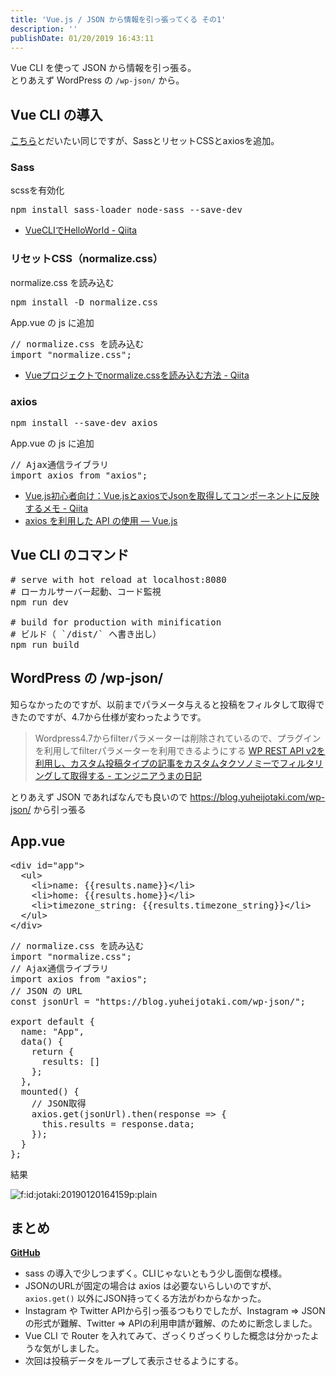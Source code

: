 ```yaml
---
title: 'Vue.js / JSON から情報を引っ張ってくる その1'
description: ''
publishDate: 01/20/2019 16:43:11
---
```


<p>Vue CLI を使って JSON から情報を引っ張る。<br/>
とりあえず WordPress の <code>/wp-json/</code> から。</p>

<h2>Vue CLI の導入</h2>

<p><a href="https://yuheijotaki.hatenablog.com/entry/2018/12/28/025438">こちら</a>とだいたい同じですが、SassとリセットCSSとaxiosを追加。</p>

<h3>Sass</h3>

<p>scssを有効化</p>

<pre class="code" data-lang="" data-unlink>npm install sass-loader node-sass --save-dev</pre>

<ul>
<li><a href="https://qiita.com/MariMurotani/items/5fbea5942d2edf149989">VueCLIでHelloWorld - Qiita</a></li>
</ul>

<h3>リセットCSS（normalize.css）</h3>

<p>normalize.css を読み込む</p>

<pre class="code" data-lang="" data-unlink>npm install -D normalize.css</pre>

<p>App.vue の js に追加</p>

<pre class="code lang-javascript" data-lang="javascript" data-unlink><span class="synComment">// normalize.css を読み込む</span>
<span class="synStatement">import</span> <span class="synConstant">&quot;normalize.css&quot;</span>;
</pre>

<ul>
<li><a href="https://qiita.com/hogesuke_1/items/b12c65e8485289da4146">Vueプロジェクトでnormalize.cssを読み込む方法 - Qiita</a></li>
</ul>

<h3>axios</h3>

<pre class="code" data-lang="" data-unlink>npm install --save-dev axios</pre>

<p>App.vue の js に追加</p>

<pre class="code lang-javascript" data-lang="javascript" data-unlink><span class="synComment">// Ajax通信ライブラリ</span>
<span class="synStatement">import</span> axios from <span class="synConstant">&quot;axios&quot;</span>;
</pre>

<ul>
<li><a href="https://qiita.com/sygnas/items/7eac9491b37a1bcba0cb">Vue.js初心者向け：Vue.jsとaxiosでJsonを取得してコンポーネントに反映するメモ - Qiita</a></li>
<li><a href="https://jp.vuejs.org/v2/cookbook/using-axios-to-consume-apis.html">axios を利用した API の使用 — Vue.js</a></li>
</ul>

<h2>Vue CLI のコマンド</h2>

<pre class="code" data-lang="" data-unlink># serve with hot reload at localhost:8080
# ローカルサーバー起動、コード監視
npm run dev

# build for production with minification
# ビルド（ `/dist/` へ書き出し）
npm run build</pre>

<h2>WordPress の /wp-json/</h2>

<p>知らなかったのですが、以前までパラメータ与えると投稿をフィルタして取得できたのですが、4.7から仕様が変わったようです。</p>

<blockquote><p>Wordpress4.7からfilterパラメーターは削除されているので、プラグインを利用してfilterパラメーターを利用できるようにする
<a href="http://umadash.hatenadiary.jp/entry/2019/01/09/093554">WP REST API v2を利用し、カスタム投稿タイプの記事をカスタムタクソノミーでフィルタリングして取得する - エンジニアうまの日記</a></p></blockquote>

<p>とりあえず JSON であればなんでも良いので <a href="https://blog.yuheijotaki.com/wp-json/">https://blog.yuheijotaki.com/wp-json/</a> から引っ張る</p>

<h2>App.vue</h2>

<pre class="code lang-html" data-lang="html" data-unlink><span class="synIdentifier">&lt;</span><span class="synStatement">div</span><span class="synIdentifier"> </span><span class="synType">id</span><span class="synIdentifier">=</span><span class="synConstant">&quot;app&quot;</span><span class="synIdentifier">&gt;</span>
  <span class="synIdentifier">&lt;</span><span class="synStatement">ul</span><span class="synIdentifier">&gt;</span>
    <span class="synIdentifier">&lt;</span><span class="synStatement">li</span><span class="synIdentifier">&gt;</span>name: {{results.name}}<span class="synIdentifier">&lt;/</span><span class="synStatement">li</span><span class="synIdentifier">&gt;</span>
    <span class="synIdentifier">&lt;</span><span class="synStatement">li</span><span class="synIdentifier">&gt;</span>home: {{results.home}}<span class="synIdentifier">&lt;/</span><span class="synStatement">li</span><span class="synIdentifier">&gt;</span>
    <span class="synIdentifier">&lt;</span><span class="synStatement">li</span><span class="synIdentifier">&gt;</span>timezone_string: {{results.timezone_string}}<span class="synIdentifier">&lt;/</span><span class="synStatement">li</span><span class="synIdentifier">&gt;</span>
  <span class="synIdentifier">&lt;/</span><span class="synStatement">ul</span><span class="synIdentifier">&gt;</span>
<span class="synIdentifier">&lt;/</span><span class="synStatement">div</span><span class="synIdentifier">&gt;</span>
</pre>

<pre class="code lang-javascript" data-lang="javascript" data-unlink><span class="synComment">// normalize.css を読み込む</span>
<span class="synStatement">import</span> <span class="synConstant">&quot;normalize.css&quot;</span>;
<span class="synComment">// Ajax通信ライブラリ</span>
<span class="synStatement">import</span> axios from <span class="synConstant">&quot;axios&quot;</span>;
<span class="synComment">// JSON の URL</span>
<span class="synStatement">const</span> jsonUrl = <span class="synConstant">&quot;https://blog.yuheijotaki.com/wp-json/&quot;</span>;

<span class="synStatement">export</span> <span class="synStatement">default</span> <span class="synIdentifier">{</span>
  name: <span class="synConstant">&quot;App&quot;</span>,
  data() <span class="synIdentifier">{</span>
    <span class="synStatement">return</span> <span class="synIdentifier">{</span>
      results: <span class="synIdentifier">[]</span>
    <span class="synIdentifier">}</span>;
  <span class="synIdentifier">}</span>,
  mounted() <span class="synIdentifier">{</span>
    <span class="synComment">// JSON取得</span>
    axios.get(jsonUrl).then(response =&gt; <span class="synIdentifier">{</span>
      <span class="synIdentifier">this</span>.results = response.data;
    <span class="synIdentifier">}</span>);
  <span class="synIdentifier">}</span>
<span class="synIdentifier">}</span>;
</pre>

<p>結果</p>

<p><span itemscope itemtype="http://schema.org/Photograph"><img src="/images/hatena/20190120164159.png" alt="f:id:jotaki:20190120164159p:plain" title="f:id:jotaki:20190120164159p:plain" class="hatena-fotolife" itemprop="image"></span></p>

<h2>まとめ</h2>

<p><a href="https://github.com/yuheijotaki/vue-study_20190120"><strong>GitHub</strong></a></p>

<ul>
<li>sass の導入で少しつまずく。CLIじゃないともう少し面倒な模様。</li>
<li>JSONのURLが固定の場合は axios は必要ないらしいのですが、<code>axios.get()</code> 以外にJSON持ってくる方法がわからなかった。</li>
<li>Instagram や Twitter APIから引っ張るつもりでしたが、Instagram => JSON の形式が難解、Twitter => APIの利用申請が難解、のために断念しました。</li>
<li>Vue CLI で Router を入れてみて、ざっくりざっくりした概念は分かったような気がしました。</li>
<li>次回は投稿データをループして表示させるようにする。</li>
</ul>
